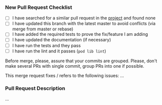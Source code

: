 ### New Pull Request Checklist

- [ ] I have searched for a similar pull request in the [project](https://github.com/yourkarma/JWT/pulls) and found none
- [ ] I have updated this branch with the latest master to avoid conflicts (via merge from master or rebase)
- [ ] I have added the required tests to prove the fix/feature I am adding
- [ ] I have updated the documentation (if necessary)
- [ ] I have run the tests and they pass
- [ ] I have run the lint and it passes (`pod lib lint`)

Before merge, please, assure that your commits are grouped.
Please, don't make several PRs with single commit, group PRs into one if possible.

This merge request fixes / refers to the following issues: ...

### Pull Request Description

...
